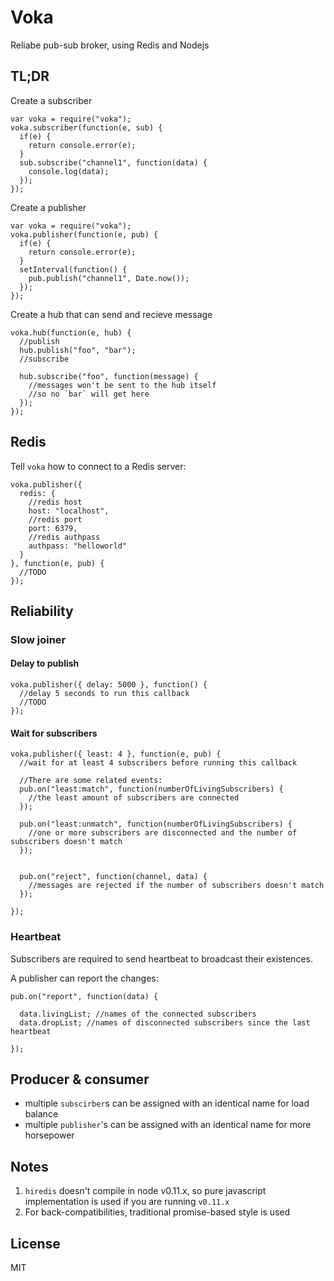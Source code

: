 # Voka

Reliabe pub-sub broker, using Redis and Nodejs


## TL;DR

Create a subscriber

```
var voka = require("voka");
voka.subscriber(function(e, sub) {
  if(e) {
    return console.error(e);
  }
  sub.subscribe("channel1", function(data) {
    console.log(data);
  });
});
```

Create a publisher

```
var voka = require("voka");
voka.publisher(function(e, pub) {
  if(e) {
    return console.error(e);
  }
  setInterval(function() {
    pub.publish("channel1", Date.now());
  });
});
```

Create a hub that can send and recieve message

```
voka.hub(function(e, hub) {
  //publish
  hub.publish("foo", "bar");
  //subscribe
  
  hub.subscribe("foo", function(message) {
    //messages won't be sent to the hub itself
    //so no `bar` will get here
  });
});
```



## Redis

Tell `voka` how to connect to a Redis server:

```
voka.publisher({
  redis: {
    //redis host
    host: "localhost",
    //redis port
    port: 6379,
    //redis authpass
    authpass: "helloworld"
  }
}, function(e, pub) {
  //TODO
});
```

## Reliability

### Slow joiner

#### Delay to publish

```
voka.publisher({ delay: 5000 }, function() {
  //delay 5 seconds to run this callback
  //TODO
});
```

#### Wait for subscribers

```
voka.publisher({ least: 4 }, function(e, pub) {
  //wait for at least 4 subscribers before running this callback
  
  //There are some related events:
  pub.on("least:match", function(numberOfLivingSubscribers) {
    //the least amount of subscribers are connected
  });
  
  pub.on("least:unmatch", function(numberOfLivingSubscribers) {
    //one or more subscribers are disconnected and the number of subscribers doesn't match
  });
  
  
  pub.on("reject", function(channel, data) {
    //messages are rejected if the number of subscribers doesn't match
  });
  
});
```

### Heartbeat

Subscribers are required to send heartbeat to broadcast their existences.

A publisher can report the changes:

```
pub.on("report", function(data) {

  data.livingList; //names of the connected subscribers
  data.dropList; //names of disconnected subscribers since the last heartbeat

});
```

## Producer & consumer

* multiple `subscirber`s can be assigned with an identical name for load balance
* multiple `publisher`'s can be assigned with an identical name for more horsepower

## Notes

1. `hiredis` doesn't compile in node v0.11.x, so pure javascript implementation is used if you are running `v0.11.x`
2. For back-compatibilities, traditional promise-based style is used

## License 

MIT